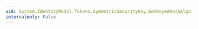 ```yaml
---
uid: System.IdentityModel.Tokens.SymmetricSecurityKey.GetKeyedHashAlgorithm(System.String)
internalonly: False
---
```


